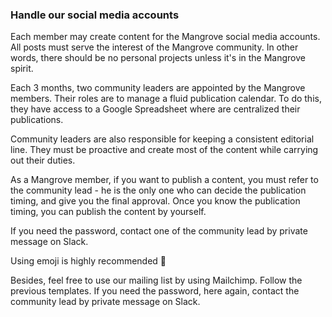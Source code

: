 
### Handle our social media accounts

Each member may create content for the Mangrove social media accounts. All posts must serve the interest of the Mangrove community. In other words, there should be no personal projects unless it's in the Mangrove spirit.

Each 3 months, two community leaders are appointed by the Mangrove members. Their roles are to manage a fluid publication calendar. To do this, they have access to a Google Spreadsheet where are centralized their publications.

Community leaders are also responsible for keeping a consistent editorial line. They must be proactive and create most of the content while carrying out their duties.

As a Mangrove member, if you want to publish a content, you must refer to the community lead - he is the only one who can decide the publication timing, and give you the final approval. Once you know the publication timing, you can publish the content by yourself.

If you need the password, contact one of the community lead by private message on Slack.

Using emoji is highly recommended 💙

Besides, feel free to use our mailing list by using Mailchimp. Follow the previous templates. If you need the password, here again, contact the community lead by private message on Slack.
